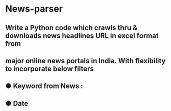 # News-parser
## Write a Python code which crawls thru & downloads news headlines URL in excel format from
## major online news portals in India. With flexibility to incorporate below filters
## ● Keyword from News :
## ● Date
